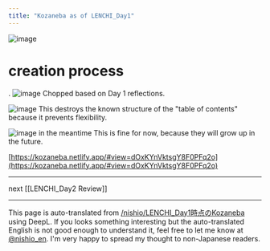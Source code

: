 ```yaml
---
title: "Kozaneba as of LENCHI_Day1"
---
```


![image](https://gyazo.com/38f99c5d55974ccb0dcdb56364753a94/thumb/1000)

# creation process
.
![image](https://gyazo.com/2fb8acc8f060ae9d6ce4cfa239f39981/thumb/1000)
Chopped based on Day 1 reflections.

![image](https://gyazo.com/5aeb6b67582dfc91326dbc92a136b3f0/thumb/1000)
This destroys the known structure of the "table of contents" because it prevents flexibility.


![image](https://gyazo.com/38f99c5d55974ccb0dcdb56364753a94/thumb/1000)
in the meantime
This is fine for now, because they will grow up in the future.

[https://kozaneba.netlify.app/#view=dOxKYnVktsgY8F0PFq2o](https://kozaneba.netlify.app/#view=dOxKYnVktsgY8F0PFq2o)

-----

next  [[LENCHI_Day2 Review]]

---
This page is auto-translated from [/nishio/LENCHI_Day1時点のKozaneba](https://scrapbox.io/nishio/LENCHI_Day1時点のKozaneba) using DeepL. If you looks something interesting but the auto-translated English is not good enough to understand it, feel free to let me know at [@nishio_en](https://twitter.com/nishio_en). I'm very happy to spread my thought to non-Japanese readers.
